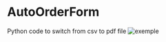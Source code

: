 # AutoOrderForm
Python code to switch from csv to pdf file 
![exemple](https://github.com/nicogrv/AutoOrderForm/assets/110118580/792a45bf-2316-4a4a-bb54-ba28672d7d4f)
